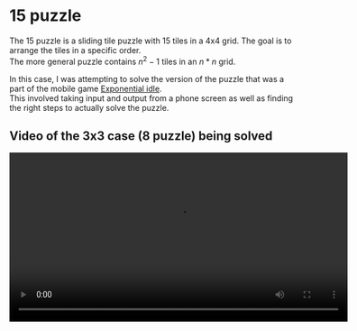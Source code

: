 # 15 puzzle

The 15 puzzle is a sliding tile puzzle with 15 tiles in a 4x4 grid. The goal is to arrange the tiles in a specific order.\
The more general puzzle contains $n^2 - 1$ tiles in an $n*n$ grid.

In this case, I was attempting to solve the version of the puzzle that was a part of the mobile game [Exponential idle](https://conicgames.github.io/exponentialidle/index.html).\
This involved taking input and output from a phone screen as well as finding the right steps to actually solve the puzzle.

## Video of the 3x3 case (8 puzzle) being solved
<video src='assets/3x3.webm' width='600'>

## Video of the 5x5 case (24 puzzle) being solved
<video src='assets/5x5.webm' width='600'>
